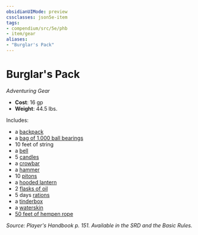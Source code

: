```yaml
---
obsidianUIMode: preview
cssclasses: json5e-item
tags:
- compendium/src/5e/phb
- item/gear
aliases: 
- "Burglar's Pack"
---
```

# Burglar's Pack
*Adventuring Gear*  

- **Cost**: 16 gp
- **Weight**: 44.5 lbs.

Includes:

- a [backpack](compendium/items/backpack.md)  
- a [bag of 1,000 ball bearings](compendium/items/ball-bearings-bag-of-1000.md)  
- 10 feet of string  
- a [bell](compendium/items/bell.md)  
- 5 [candles](compendium/items/candle.md)  
- a [crowbar](compendium/items/crowbar.md)  
- a [hammer](compendium/items/hammer.md)  
- 10 [pitons](compendium/items/piton.md)  
- a [hooded lantern](compendium/items/hooded-lantern.md)  
- 2 [flasks of oil](compendium/items/oil-flask.md)  
- 5 days [rations](compendium/items/rations-1-day.md)  
- a [tinderbox](compendium/items/tinderbox.md)  
- a [waterskin](compendium/items/waterskin.md)  
- [50 feet of hempen rope](compendium/items/hempen-rope-50-feet.md)  

*Source: Player's Handbook p. 151. Available in the SRD and the Basic Rules.*